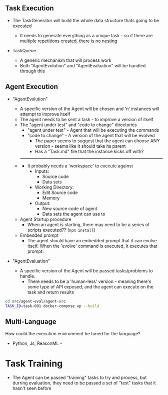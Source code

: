 

## Task Execution

* The TaskGenerator will build the whole data structure thats going to be executed
  * It needs to generate everything as a unique task - so if there are multiple repetitions created, there is no nesting

* TaskQueue
  * A generic mechanism that will process work
  * Both "AgentEvolution" and "AgentEvaluation" will be handled through this

## Agent Execution

* "AgentEvolution"
  * A specific version of the Agent will be chosen and 'n' instances will attempt to improve itself
  * The agent needs to be sent a task - to improve a version of itself
  * The "agent under test" and "code to change" directories
    * "agent under test" - Agent that will be executing the commands
    * "code to change" - A version of the agent that will be evolved
      * The paper seems to suggest that the agent can choose ANY version - seems like it should take its parent
      * Has a "Task.md" file that the instance kicks off with?
  * ____
    * It probably needs a 'workspace' to execute against
      * Inputs: 
        * Source code
        * Data sets
      * Working Directory:
        * Edit Source code
        * Memory
      * Output:
        * New source code of agent
        * Data sets the agent can use to 
  * Agent Startup procedure
    * When an agent is starting, there may need to be a series of scripts executed?? (`npm install`)
  * Embedded prompt
    * The agent should have an embedded prompt that it can evolve itself. When the 'evolve' command is executed, it executes that prompt.

* "AgentEvaluation"
  * A specific version of the Agent will be passed tasks/problems to handle. 
    * There needs to be a 'human-less' version - meaning there's some type of API exposed, and the agent can execute on the task and return results


```sh
cd src/agent-eval/agent-src
TASK_ID=task-001 docker-compose up --build
```

## Multi-Language

How could the execution environment be tuned for the language?
* Python, Js, ReasonML - 

# Task Training

* The Agent can be passed "training" tasks to try and process, but durring evaluation, they need to be passed a set of "test" tasks that it hasn't seen before
